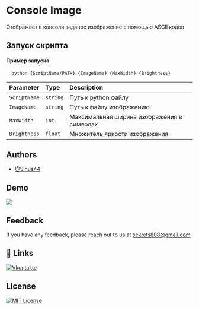 
# Console Image

Отображает в консоли заданое изображение с помощью ASCII кодов

## Запуск скрипта

#### Пример запуска

```http
  python {ScriptName/PATH} {ImageName} {MaxWidth} {Brightness}
```

| Parameter   | Type     | Description                |
| :-----------| :------- | :------------------------- |
| `ScriptName`| `string` | Путь к python файлу        |
| `ImageName` | `string` | Путь к файлу изображению   |
| `MaxWidth`  | `int`    | Максимальная ширина изображения в символах|
| `Brightness`| `float`  | Множитель яркости изображения|


## Authors

- [@Sinus44](https://www.github.com/Sinus44)


## Demo

![](https://raw.githubusercontent.com/Sinus44/consoleImage/main/MathOut.png)


## Feedback

If you have any feedback, please reach out to us at sekrets808@gmail.com

## 🔗 Links
[![Vkontakte](https://img.shields.io/badge/-Vkontakte-003f5c?style=for-the-badge&logo=Vk)](https://vk.com/dkomin)


## License

[![MIT License](https://img.shields.io/badge/License-MIT-green.svg)](https://choosealicense.com/licenses/mit/)
